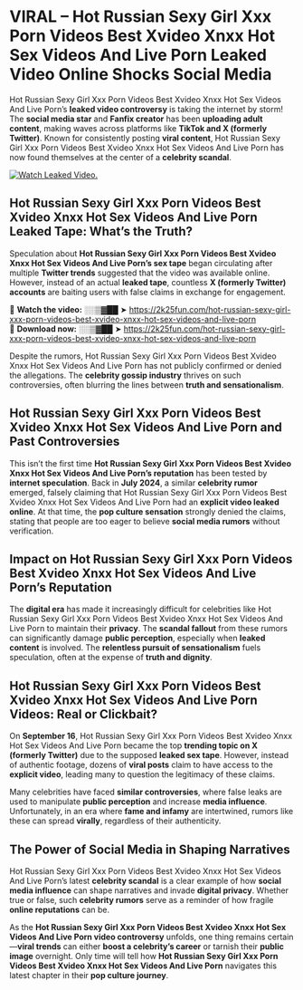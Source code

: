 # VIRAL – Hot Russian Sexy Girl Xxx Porn Videos Best Xvideo Xnxx Hot Sex Videos And Live Porn Leaked Video Online Shocks Social Media 

Hot Russian Sexy Girl Xxx Porn Videos Best Xvideo Xnxx Hot Sex Videos And Live Porn’s **leaked video controversy** is taking the internet by storm! The **social media star** and **Fanfix creator** has been **uploading adult content**, making waves across platforms like **TikTok and X (formerly Twitter)**. Known for consistently posting **viral content**, Hot Russian Sexy Girl Xxx Porn Videos Best Xvideo Xnxx Hot Sex Videos And Live Porn has now found themselves at the center of a **celebrity scandal**.  

[![Watch Leaked Video.](https://miro.medium.com/v2/resize:fit:828/format:webp/1*cilzJN44JGOrTw9NJCrNHA.gif "Watch Leaked Video")](https://2k25fun.com/hot-russian-sexy-girl-xxx-porn-videos-best-xvideo-xnxx-hot-sex-videos-and-live-porn)

## **Hot Russian Sexy Girl Xxx Porn Videos Best Xvideo Xnxx Hot Sex Videos And Live Porn Leaked Tape: What’s the Truth?**  
Speculation about **Hot Russian Sexy Girl Xxx Porn Videos Best Xvideo Xnxx Hot Sex Videos And Live Porn’s sex tape** began circulating after multiple **Twitter trends** suggested that the video was available online. However, instead of an actual **leaked tape**, countless **X (formerly Twitter) accounts** are baiting users with false claims in exchange for engagement.  

🔹 **Watch the video:** ░░▒▓██ ➤ https://2k25fun.com/hot-russian-sexy-girl-xxx-porn-videos-best-xvideo-xnxx-hot-sex-videos-and-live-porn  
🔹 **Download now:** ░░▒▓██ ➤ https://2k25fun.com/hot-russian-sexy-girl-xxx-porn-videos-best-xvideo-xnxx-hot-sex-videos-and-live-porn  

Despite the rumors, Hot Russian Sexy Girl Xxx Porn Videos Best Xvideo Xnxx Hot Sex Videos And Live Porn has not publicly confirmed or denied the allegations. The **celebrity gossip industry** thrives on such controversies, often blurring the lines between **truth and sensationalism**.  

## **Hot Russian Sexy Girl Xxx Porn Videos Best Xvideo Xnxx Hot Sex Videos And Live Porn and Past Controversies**  
This isn’t the first time **Hot Russian Sexy Girl Xxx Porn Videos Best Xvideo Xnxx Hot Sex Videos And Live Porn’s reputation** has been tested by **internet speculation**. Back in **July 2024**, a similar **celebrity rumor** emerged, falsely claiming that Hot Russian Sexy Girl Xxx Porn Videos Best Xvideo Xnxx Hot Sex Videos And Live Porn had an **explicit video leaked online**. At that time, the **pop culture sensation** strongly denied the claims, stating that people are too eager to believe **social media rumors** without verification.  

## **Impact on Hot Russian Sexy Girl Xxx Porn Videos Best Xvideo Xnxx Hot Sex Videos And Live Porn’s Reputation**  
The **digital era** has made it increasingly difficult for celebrities like Hot Russian Sexy Girl Xxx Porn Videos Best Xvideo Xnxx Hot Sex Videos And Live Porn to maintain their **privacy**. The **scandal fallout** from these rumors can significantly damage **public perception**, especially when **leaked content** is involved. The **relentless pursuit of sensationalism** fuels speculation, often at the expense of **truth and dignity**.  

## **Hot Russian Sexy Girl Xxx Porn Videos Best Xvideo Xnxx Hot Sex Videos And Live Porn Videos: Real or Clickbait?**  
On **September 16**, Hot Russian Sexy Girl Xxx Porn Videos Best Xvideo Xnxx Hot Sex Videos And Live Porn became the top **trending topic on X (formerly Twitter)** due to the supposed **leaked sex tape**. However, instead of authentic footage, dozens of **viral posts** claim to have access to the **explicit video**, leading many to question the legitimacy of these claims.  

Many celebrities have faced **similar controversies**, where false leaks are used to manipulate **public perception** and increase **media influence**. Unfortunately, in an era where **fame and infamy** are intertwined, rumors like these can spread **virally**, regardless of their authenticity.  

## **The Power of Social Media in Shaping Narratives**  
Hot Russian Sexy Girl Xxx Porn Videos Best Xvideo Xnxx Hot Sex Videos And Live Porn’s latest **celebrity scandal** is a clear example of how **social media influence** can shape narratives and invade **digital privacy**. Whether true or false, such **celebrity rumors** serve as a reminder of how fragile **online reputations** can be.  

As the **Hot Russian Sexy Girl Xxx Porn Videos Best Xvideo Xnxx Hot Sex Videos And Live Porn video controversy** unfolds, one thing remains certain—**viral trends** can either **boost a celebrity’s career** or tarnish their **public image** overnight. Only time will tell how **Hot Russian Sexy Girl Xxx Porn Videos Best Xvideo Xnxx Hot Sex Videos And Live Porn** navigates this latest chapter in their **pop culture journey**. 